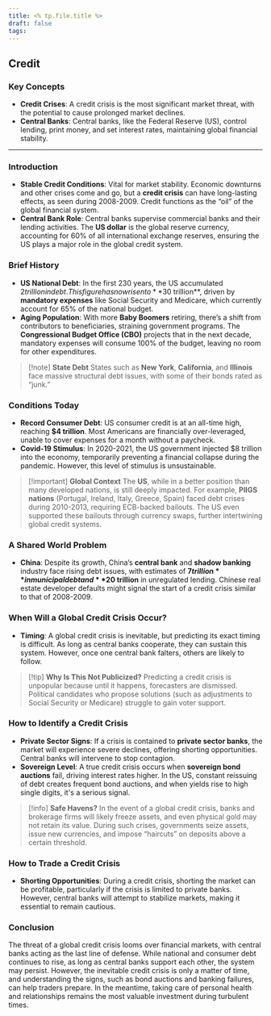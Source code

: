 ```yaml
---
title: <% tp.file.title %>
draft: false
tags:
---
```


## Credit

### Key Concepts
- **Credit Crises**: A credit crisis is the most significant market threat, with the potential to cause prolonged market declines.
- **Central Banks**: Central banks, like the Federal Reserve (US), control lending, print money, and set interest rates, maintaining global financial stability.

---

### Introduction
- **Stable Credit Conditions**: Vital for market stability. Economic downturns and other crises come and go, but a **credit crisis** can have long-lasting effects, as seen during 2008-2009. Credit functions as the “oil” of the global financial system.
- **Central Bank Role**: Central banks supervise commercial banks and their lending activities. The **US dollar** is the global reserve currency, accounting for 60% of all international exchange reserves, ensuring the US plays a major role in the global credit system.

### Brief History
- **US National Debt**: In the first 230 years, the US accumulated $2 trillion in debt. This figure has now risen to **$30 trillion**, driven by **mandatory expenses** like Social Security and Medicare, which currently account for 65% of the national budget.
- **Aging Population**: With more **Baby Boomers** retiring, there’s a shift from contributors to beneficiaries, straining government programs. The **Congressional Budget Office (CBO)** projects that in the next decade, mandatory expenses will consume 100% of the budget, leaving no room for other expenditures.

> [!note] **State Debt**
> States such as **New York**, **California**, and **Illinois** face massive structural debt issues, with some of their bonds rated as “junk.”

### Conditions Today
- **Record Consumer Debt**: US consumer credit is at an all-time high, reaching **$4 trillion**. Most Americans are financially over-leveraged, unable to cover expenses for a month without a paycheck.
- **Covid-19 Stimulus**: In 2020-2021, the US government injected $8 trillion into the economy, temporarily preventing a financial collapse during the pandemic. However, this level of stimulus is unsustainable.

> [!important] **Global Context**
> The **US**, while in a better position than many developed nations, is still deeply impacted. For example, **PIIGS nations** (Portugal, Ireland, Italy, Greece, Spain) faced debt crises during 2010-2013, requiring ECB-backed bailouts. The US even supported these bailouts through currency swaps, further intertwining global credit systems.

### A Shared World Problem
- **China**: Despite its growth, China’s **central bank** and **shadow banking** industry face rising debt issues, with estimates of **$7 trillion** in municipal debt and **$20 trillion** in unregulated lending. Chinese real estate developer defaults might signal the start of a credit crisis similar to that of 2008-2009.

### When Will a Global Credit Crisis Occur?
- **Timing**: A global credit crisis is inevitable, but predicting its exact timing is difficult. As long as central banks cooperate, they can sustain this system. However, once one central bank falters, others are likely to follow.

> [!tip] **Why Is This Not Publicized?**
> Predicting a credit crisis is unpopular because until it happens, forecasters are dismissed. Political candidates who propose solutions (such as adjustments to Social Security or Medicare) struggle to gain voter support.

### How to Identify a Credit Crisis
- **Private Sector Signs**: If a crisis is contained to **private sector banks**, the market will experience severe declines, offering shorting opportunities. Central banks will intervene to stop contagion.
- **Sovereign Level**: A true credit crisis occurs when **sovereign bond auctions** fail, driving interest rates higher. In the US, constant reissuing of debt creates frequent bond auctions, and when yields rise to high single digits, it's a serious signal.

> [!info] **Safe Havens?**
> In the event of a global credit crisis, banks and brokerage firms will likely freeze assets, and even physical gold may not retain its value. During such crises, governments seize assets, issue new currencies, and impose “haircuts” on deposits above a certain threshold.

### How to Trade a Credit Crisis
- **Shorting Opportunities**: During a credit crisis, shorting the market can be profitable, particularly if the crisis is limited to private banks. However, central banks will attempt to stabilize markets, making it essential to remain cautious.

### Conclusion
The threat of a global credit crisis looms over financial markets, with central banks acting as the last line of defense. While national and consumer debt continues to rise, as long as central banks support each other, the system may persist. However, the inevitable credit crisis is only a matter of time, and understanding the signs, such as bond auctions and banking failures, can help traders prepare. In the meantime, taking care of personal health and relationships remains the most valuable investment during turbulent times.
